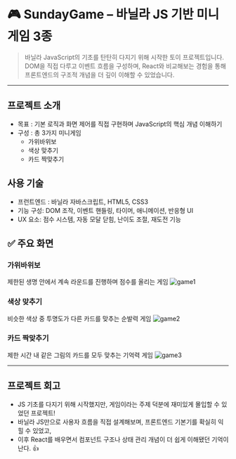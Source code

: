 # 🎮 SundayGame – 바닐라 JS 기반 미니게임 3종
> 바닐라 JavaScript의 기초를 탄탄히 다지기 위해 시작한 토이 프로젝트입니다. <br/>
DOM을 직접 다루고 이벤트 흐름을 구성하며, React와 비교해보는 경험을 통해 프론트엔드의 구조적 개념을 더 깊이 이해할 수 있었습니다.

---

## 프로젝트 소개
- 목표 : 기본 로직과 화면 제어를 직접 구현하며 JavaScript의 핵심 개념 이해하기
- 구성 : 총 3가지 미니게임
  - 가위바위보
  - 색상 맞추기
  - 카드 짝맞추기

## 사용 기술
- 프런트엔드 : 바닐라 자바스크립트, HTML5, CSS3
- 기능 구성: DOM 조작, 이벤트 핸들링, 타이머, 애니메이션, 반응형 UI
- UX 요소: 점수 시스템, 자동 모달 닫힘, 난이도 조절, 재도전 기능


## ✅ 주요 화면
### 가위바위보
제한된 생명 안에서 계속 라운드를 진행하며 점수를 올리는 게임
![game1](https://github.com/user-attachments/assets/cf30fb7c-5c32-4a42-88d6-7a8bf3bae39b)


### 색상 맞추기
비슷한 색상 중 투명도가 다른 카드를 맞추는 순발력 게임
![game2](https://github.com/user-attachments/assets/dd286034-afea-421a-87db-ac116b44e229)


### 카드 짝맞추기
제한 시간 내 같은 그림의 카드를 모두 맞추는 기억력 게임
![game3](https://github.com/user-attachments/assets/4bc2b830-23e8-4e68-8fb8-2e25d9025568)


---

## 프로젝트 회고
- JS 기초를 다지기 위해 시작했지만, 게임이라는 주제 덕분에 재미있게 몰입할 수 있었던 프로젝트!
- 바닐라 JS만으로 사용자 흐름을 직접 설계해보며, 프론트엔드 기본기를 확실히 익힐 수 있었고,
- 이후 React를 배우면서 컴포넌트 구조나 상태 관리 개념이 더 쉽게 이해됐던 기억이 난다. 👍
